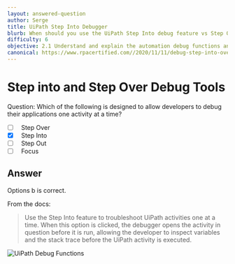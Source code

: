 ```yaml
---
layout: answered-question
author: Serge
title: UiPath Step Into Debugger
blurb: When should you use the UiPath Step Into debug feature vs Step Over or Step Out in Studio?
difficulty: 6
objective: 2.1 Understand and explain the automation debug functions and usage such as breakpoints
canonical: https://www.rpacertified.com//2020/11/11/debug-step-into-over-out.html
---
```


<h1>Step into and Step Over Debug Tools</h1>

Question: Which of the following is designed to allow developers to debug their applications one activity at a time? 

- [ ] &nbsp;  Step Over
- [x] &nbsp;  Step Into
- [ ] &nbsp;  Step Out
- [ ] &nbsp;  Focus 

## Answer

Options b is correct.

From the docs:

> Use the Step Into feature to troubleshoot UiPath activities one at a time. When this option is clicked, the debugger opens the activity in question before it is run, allowing the developer to inspect variables and the stack trace before the UiPath activity is executed.

<img src="https://files.readme.io/9c13062-debug.png" class="img-fluid" alt="UiPath Debug Functions">
